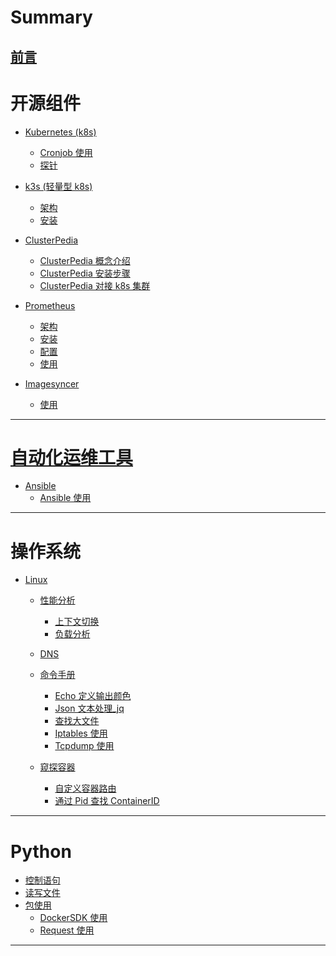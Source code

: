 # Summary

[前言](README.md)
---

# 开源组件

- [Kubernetes (k8s)]()
  - [Cronjob 使用](kubernetes/cronjob.md)
  - [探针](kubernetes/liveness_readiness_startup.md)

- [k3s (轻量型 k8s)]()
  - [架构](k3s/k3s-架构篇.md)
  - [安装](k3s/k3s-安装篇.md)

- [ClusterPedia]()
  - [ClusterPedia 概念介绍](clusterpedia/ClusterPedia-概念介绍.md)
  - [ClusterPedia 安装步骤](clusterpedia/ClusterPedia-安装步骤-v0.6.3.md)
  - [ClusterPedia 对接 k8s 集群](clusterpedia/ClusterPedia-对接-k8s.md)

- [Prometheus]()
  - [架构]()
  - [安装]()
  - [配置]()
  - [使用]()

- [Imagesyncer]()
  - [使用](other/imagesyncer/imagesyncer.md)
---

# [自动化运维工具]()

- [Ansible]()
  - [Ansible 使用](ansible/ansible.md)
---

# 操作系统

- [Linux]()
  - [性能分析]()
    - [上下文切换](linux/cpu_上下文切换.md)
    - [负载分析](linux/cpu_Load_Average分析.md)

  - [DNS](linux/dns.md)
  - [命令手册]()
    - [Echo 定义输出颜色](linux/echo定制脚本输出颜色.md)
    - [Json 文本处理_jq](linux/json_jq.md)
    - [查找大文件](linux/linux_find_du_mv_delete.md)
    - [Iptables 使用](linux/iptables.md)
    - [Tcpdump 使用](linux/tcpdump.md)
  - [窥探容器]()
    - [自定义容器路由](linux/container_addroutes.md)
    - [通过 Pid 查找 ContainerID](linux/pidstat_vs_ps.md)
---

# Python

- [控制语句](python/流程控制语句.md)
- [读写文件](python/python读写文件.md)
- [包使用]()
  - [DockerSDK 使用](python/docker_sdk_used.md)
  - [Request 使用](python/requests.md)
---

